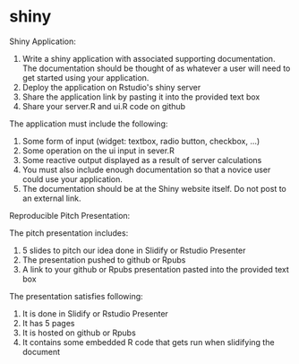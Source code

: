 # shiny

Shiny Application:

1. Write a shiny application with associated supporting documentation. The documentation should be thought of as whatever a user will need to get started using your application.
2. Deploy the application on Rstudio's shiny server
3. Share the application link by pasting it into the provided text box
4. Share your server.R and ui.R code on github

The application must include the following:

1. Some form of input (widget: textbox, radio button, checkbox, ...)
2. Some operation on the ui input in sever.R
3. Some reactive output displayed as a result of server calculations
4. You must also include enough documentation so that a novice user could use your application.
5. The documentation should be at the Shiny website itself. Do not post to an external link.


Reproducible Pitch Presentation:

The pitch presentation includes:

1. 5 slides to pitch our idea done in Slidify or Rstudio Presenter
2. The presentation pushed to github or Rpubs
3. A link to your github or Rpubs presentation pasted into the provided text box

The presentation satisfies following:

1. It is done in Slidify or Rstudio Presenter
2. It has 5 pages
3. It is hosted on github or Rpubs
4. It contains some embedded R code that gets run when slidifying the document
